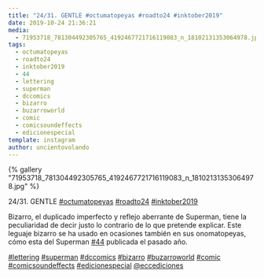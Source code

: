 ```yaml
---
title: "24/31. GENTLE #octumatopeyas #roadto24 #inktober2019"
date: 2019-10-24 21:36:21
media: 
  - 71953718_781304492305765_4192467721716119083_n_18102131353064978.jpg
tags: 
  - octumatopeyas
  - roadto24
  - inktober2019
  - 44
  - lettering
  - superman
  - dccomics
  - bizarro
  - buzarroworld
  - comic
  - comicsoundeffects
  - edicionespecial
template: instagram
author: uncientovolando
---
```


{% gallery "71953718_781304492305765_4192467721716119083_n_18102131353064978.jpg" %}

24/31. GENTLE [#octumatopeyas](/etiquetas/octumatopeyas) [#roadto24](/etiquetas/roadto24) [#inktober2019](/etiquetas/inktober2019)

Bizarro, el duplicado imperfecto y reflejo aberrante de Superman, tiene la peculiaridad de decir justo lo contrario de lo que pretende explicar. Este leguaje bizarro se ha usado en ocasiones también en sus onomatopeyas, cómo esta del Superman [#44](/etiquetas/44) publicada el pasado año.

[#lettering](/etiquetas/lettering) [#superman](/etiquetas/superman) [#dccomics](/etiquetas/dccomics) [#bizarro](/etiquetas/bizarro) [#buzarroworld](/etiquetas/buzarroworld) [#comic](/etiquetas/comic) [#comicsoundeffects](/etiquetas/comicsoundeffects) [#edicionespecial](/etiquetas/edicionespecial) [@eccediciones](https://instagram.com/eccediciones)
